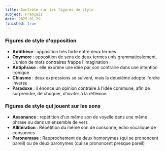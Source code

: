 ```yaml
---
title: Contrôle sur les figures de style
subject: Français
date: 2025-01-29
finished: true
---
```


### Figures de style d'opposition

- **Antithèse** : opposition très forte entre deux termes
- **Oxymore** : opposition de sens de deux termes unis grammaticalement. L'union de mots contraires frappe l'imagination
- **Antiphrase** : elle exprime une idée par son contraire dans une intention ironique
- **Chiasme** : deux expressions se suivent, mais la deuxième adopte l'ordre inverse
- **Paradoxe** : il énonce un opinion contraire à l'idée commune, afin de surprendre, de choquer, d'inviter à la réflexion

### Figures de style qui jouent sur les sons

- **Assonance** : repétition d'un même son de voyelle dans une même phrase ou dans un ensemble de vers
- **Allitération** : Répétition du même son de consonne, écho vocalique de consonnes
- **Paronomase** : Rapprochement de deux homonymes (qui se prononcent pareil) ou de deux paronymes (qui se prononcent presque pareil)
